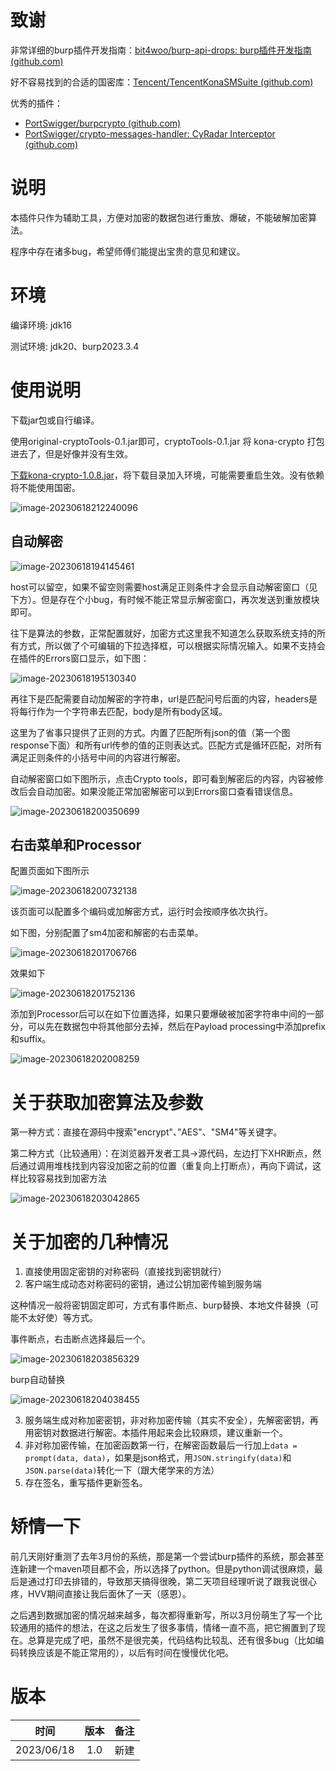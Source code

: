 # 致谢

非常详细的burp插件开发指南：[bit4woo/burp-api-drops: burp插件开发指南 (github.com)](https://github.com/bit4woo/burp-api-drops)

好不容易找到的合适的国密库：[Tencent/TencentKonaSMSuite (github.com)](https://github.com/Tencent/TencentKonaSMSuite)

优秀的插件：

- [PortSwigger/burpcrypto (github.com)](https://github.com/portswigger/burpcrypto)
- [PortSwigger/crypto-messages-handler: CyRadar Interceptor (github.com)](https://github.com/portswigger/crypto-messages-handler)

# 说明

本插件只作为辅助工具，方便对加密的数据包进行重放、爆破，不能破解加密算法。

程序中存在诸多bug，希望师傅们能提出宝贵的意见和建议。

# 环境

编译环境: jdk16

测试环境: jdk20、burp2023.3.4

# 使用说明

下载jar包或自行编译。

使用original-cryptoTools-0.1.jar即可，cryptoTools-0.1.jar 将 kona-crypto 打包进去了，但是好像并没有生效。

[下载kona-crypto-1.0.8.jar](https://github.com/Tencent/TencentKonaSMSuite/releases/download/v1.0.8/kona-crypto-1.0.8.jar)，将下载目录加入环境，可能需要重启生效。没有依赖将不能使用国密。

![image-20230618212240096](assets/image-20230618212240096.png)

## 自动解密

![image-20230618194145461](assets/image-20230618194145461.png)

host可以留空，如果不留空则需要host满足正则条件才会显示自动解密窗口（见下方）。但是存在个小bug，有时候不能正常显示解密窗口，再次发送到重放模块即可。

往下是算法的参数，正常配置就好，加密方式这里我不知道怎么获取系统支持的所有方式，所以做了个可编辑的下拉选择框，可以根据实际情况输入。如果不支持会在插件的Errors窗口显示，如下图：

![image-20230618195130340](assets/image-20230618195130340.png)

再往下是匹配需要自动加解密的字符串，url是匹配问号后面的内容，headers是将每行作为一个字符串去匹配，body是所有body区域。

这里为了省事只提供了正则的方式。内置了匹配所有json的值（第一个图response下面）和所有url传参的值的正则表达式。匹配方式是循环匹配，对所有满足正则条件的小括号中间的内容进行解密。

自动解密窗口如下图所示，点击Crypto tools，即可看到解密后的内容，内容被修改后会自动加密。如果没能正常加密解密可以到Errors窗口查看错误信息。

![image-20230618200350699](assets/image-20230618200350699.png)

## 右击菜单和Processor

配置页面如下图所示

![image-20230618200732138](assets/image-20230618200732138.png)

该页面可以配置多个编码或加解密方式，运行时会按顺序依次执行。

如下图，分别配置了sm4加密和解密的右击菜单。

![image-20230618201706766](assets/image-20230618201706766.png)

效果如下

![image-20230618201752136](assets/image-20230618201752136.png)

添加到Processor后可以在如下位置选择，如果只要爆破被加密字符串中间的一部分，可以先在数据包中将其他部分去掉，然后在Payload processing中添加prefix和suffix。

![image-20230618202008259](assets/image-20230618202008259.png)

# 关于获取加密算法及参数

第一种方式：直接在源码中搜索"encrypt"、”AES"、"SM4"等关键字。

第二种方式（比较通用）：在浏览器开发者工具->源代码，左边打下XHR断点，然后通过调用堆栈找到内容没加密之前的位置（重复向上打断点），再向下调试，这样比较容易找到加密方法

![image-20230618203042865](assets/image-20230618203042865.png)

# 关于加密的几种情况

1. 直接使用固定密钥的对称密码（直接找到密钥就行）
2. 客户端生成动态对称密码的密钥，通过公钥加密传输到服务端

这种情况一般将密钥固定即可，方式有事件断点、burp替换、本地文件替换（可能不太好使）等方式。

事件断点，右击断点选择最后一个。

![image-20230618203856329](assets/image-20230618203856329.png)

burp自动替换

![image-20230618204038455](assets/image-20230618204038455.png)

3. 服务端生成对称加密密钥，非对称加密传输（其实不安全），先解密密钥，再用密钥对数据进行解密。本插件用起来会比较麻烦，建议重新一个。
4. 非对称加密传输，在加密函数第一行，在解密函数最后一行加上`data = prompt(data, data)`，如果是json格式，用`JSON.stringify(data)`和`JSON.parse(data)`转化一下（跟大佬学来的方法）
5. 存在签名，重写插件更新签名。

# 矫情一下

前几天刚好重测了去年3月份的系统，那是第一个尝试burp插件的系统，那会甚至连新建一个maven项目都不会，所以选择了python。但是python调试很麻烦，最后是通过打印去排错的，导致那天搞得很晚，第二天项目经理听说了跟我说很心疼，HVV期间直接让我后面休了一天（感恩）。

之后遇到数据加密的情况越来越多，每次都得重新写，所以3月份萌生了写一个比较通用的插件的想法，在这之后发生了很多事情，情绪一直不高，把它搁置到了现在。总算是完成了吧，虽然不是很完美，代码结构比较乱、还有很多bug（比如编码转换应该是不能正常用的），以后有时间在慢慢优化吧。

# 版本

| 时间 | 版本 | 备注 |
| :--: | :--: | :--:|
| 2023/06/18 | 1.0 | 新建 |

